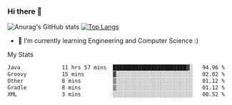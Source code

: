 ### Hi there 👋

![Anurag's GitHub stats](https://github-readme-stats.vercel.app/api?username=MatteoIorio11&show_icons=true&theme=dark) 
[![Top Langs](https://github-readme-stats.vercel.app/api/top-langs/?username=MatteoIorio11&theme=dark)](https://github.com/MatteoIorio11/github-readme-stats)

- 🌱 I’m currently learning Engineering and Computer Science :)

<!--
**MatteoIorio11/MatteoIorio11** is a ✨ _special_ ✨ repository because its `README.md` (this file) appears on your GitHub profile.

Here are some ideas to get you started:

- 🔭 I’m currently working on ...
- 🌱 I’m currently learning ...
- 👯 I’m looking to collaborate on ...
- 🤔 I’m looking for help with ...
- 💬 Ask me about ...
- 📫 How to reach me: ...
- 😄 Pronouns: ...
- ⚡ Fun fact: ...
-->
My Stats
<!--START_SECTION:waka-->

```txt
Java             11 hrs 57 mins  ███████████████████████▓░   94.96 %
Groovy           15 mins         ▓░░░░░░░░░░░░░░░░░░░░░░░░   02.02 %
Other            8 mins          ▒░░░░░░░░░░░░░░░░░░░░░░░░   01.12 %
Gradle           8 mins          ▒░░░░░░░░░░░░░░░░░░░░░░░░   01.12 %
XML              3 mins          ░░░░░░░░░░░░░░░░░░░░░░░░░   00.52 %
```

<!--END_SECTION:waka-->
